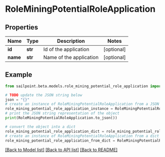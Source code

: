 # RoleMiningPotentialRoleApplication


## Properties

Name | Type | Description | Notes
------------ | ------------- | ------------- | -------------
**id** | **str** | Id of the application | [optional] 
**name** | **str** | Name of the application | [optional] 

## Example

```python
from sailpoint.beta.models.role_mining_potential_role_application import RoleMiningPotentialRoleApplication

# TODO update the JSON string below
json = "{}"
# create an instance of RoleMiningPotentialRoleApplication from a JSON string
role_mining_potential_role_application_instance = RoleMiningPotentialRoleApplication.from_json(json)
# print the JSON string representation of the object
print(RoleMiningPotentialRoleApplication.to_json())

# convert the object into a dict
role_mining_potential_role_application_dict = role_mining_potential_role_application_instance.to_dict()
# create an instance of RoleMiningPotentialRoleApplication from a dict
role_mining_potential_role_application_from_dict = RoleMiningPotentialRoleApplication.from_dict(role_mining_potential_role_application_dict)
```
[[Back to Model list]](../README.md#documentation-for-models) [[Back to API list]](../README.md#documentation-for-api-endpoints) [[Back to README]](../README.md)


